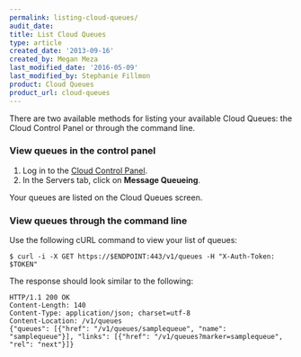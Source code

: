 ```yaml
---
permalink: listing-cloud-queues/
audit_date:
title: List Cloud Queues
type: article
created_date: '2013-09-16'
created_by: Megan Meza
last_modified_date: '2016-05-09'
last_modified_by: Stephanie Fillmon
product: Cloud Queues
product_url: cloud-queues
---
```


There are two available methods for listing your available Cloud Queues: the Cloud Control Panel or through the command line.

### View queues in the control panel

1. Log in to the [Cloud Control Panel](https://mycloud.rackspace.com).
2. In the Servers tab, click on **Message Queueing**.

Your queues are listed on the Cloud Queues screen.

### View queues through the command line

Use the following cURL command to view your list of queues:

    $ curl -i -X GET https://$ENDPOINT:443/v1/queues -H "X-Auth-Token: $TOKEN"

The response should look similar to the following:

    HTTP/1.1 200 OK
    Content-Length: 140
    Content-Type: application/json; charset=utf-8
    Content-Location: /v1/queues
    {"queues": [{"href": "/v1/queues/samplequeue", "name": "samplequeue"}], "links": [{"href": "/v1/queues?marker=samplequeue", "rel": "next"}]}
